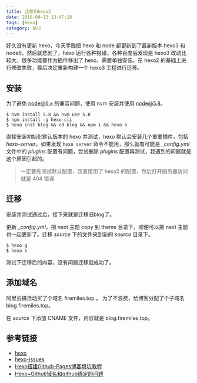 ```yaml
---
title: 迁移到hexo3
date: 2016-09-13 13:47:18
tags: [hexo]
category: 杂记
---
```


好久没有更新 hexo，今天手贱把 hexo 和 node 都更新到了最新版本 hexo3 和 node6，然后就悲剧了，hexo 运行各种报错，各种百度后发现是 hexo3 改动比较大，很多功能都作为插件移出了 hexo，需要单独安装。在 hexo2 的基础上进行修改失败，最后决定重新构建一个 hexo3 工程进行迁移。

<!--more-->
## 安装

为了避免 node@6.x 的兼容问题，使用 nvm 安装并使用 node@5.8。

```shell
$ nvm install 5.8 && nvm use 5.8
$ npm install -g hexo-cli
$ hexo init blog && cd blog && npm i && hexo s
```

直接安装初始化默认版本的 hexo 并测试，hexo 默认会安装几个重要插件，包括 *hexo-server*。如果发现 `hexo server` 命令不能用，那么就有可能是 *_config.yml* 文件中的 *plugins* 配置有问题，尝试删除 *plugins* 配置再测试，我遇到的问题就是这个原因引起的。

> 一定要先测试默认配置，我直接用了 hexo2 的配置，然后打开服务器访问就是 404 错误.

## 迁移
安装并测试通过后，接下来就是迁移旧blog了。

更新 *_config.yml*，把 next 主题 copy 到 theme 目录下，顺便可以把 next 主题也一起更新了。迁移 *source* 下的文件夹到新的 *source* 目录下。

```shell
$ hexo g
$ hexo s
```

测试下迁移后的内容，没有问题迁移就成功了。

## 添加域名
阿里云搞活动买了个域名 firemiles.top ， 为了不浪费，给博客分配了个子域名 blog.firemiles.top。

在 *source* 下添加 CNAME 文件，内容就是 blog.firemiles.top。

## 参考链接

- [hexo](hexo.io)
- [hexo-issues](https://github.com/hexojs/hexo/issues)
- [Hexo搭建Github-Pages博客填坑教程](http://www.jianshu.com/p/35e197cb1273)
- [Hexo+Github域名和github绑定的问题](http://www.jianshu.com/p/1d427e888dda)
